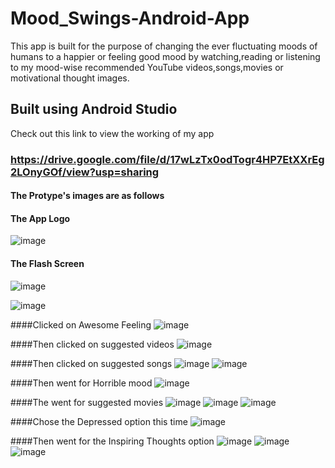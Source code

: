 # Mood_Swings-Android-App
This app is built for the purpose of changing the ever fluctuating moods of humans to a happier or feeling good mood by watching,reading or listening to my mood-wise recommended YouTube videos,songs,movies or motivational thought images.

## Built using Android Studio
Check out this link to view the working of my app 
### https://drive.google.com/file/d/17wLzTx0odTogr4HP7EtXXrEg2LOnyGOf/view?usp=sharing

#### The Protype's images are as follows

#### The App Logo
![image](https://user-images.githubusercontent.com/66245321/115340349-1ac96400-a1c4-11eb-8cfc-8ee611ce3139.png)

#### The Flash Screen
![image](https://user-images.githubusercontent.com/66245321/115342528-0d15dd80-a1c8-11eb-9643-8cf6e767610b.png)

![image](https://user-images.githubusercontent.com/66245321/115342585-1d2dbd00-a1c8-11eb-8adb-d2a5a35c5c4b.png)

####Clicked on Awesome Feeling
![image](https://user-images.githubusercontent.com/66245321/115342611-29197f00-a1c8-11eb-98c6-f954f75ce0d8.png)

####Then clicked on suggested videos
![image](https://user-images.githubusercontent.com/66245321/115342642-359dd780-a1c8-11eb-9fe3-81358edfea6f.png)

####Then clicked on suggested songs
![image](https://user-images.githubusercontent.com/66245321/115342674-3f273f80-a1c8-11eb-89a2-0f49dad4e666.png)
![image](https://user-images.githubusercontent.com/66245321/115342691-44848a00-a1c8-11eb-8eec-1119480a07e3.png)


####Then went for Horrible mood
![image](https://user-images.githubusercontent.com/66245321/115342717-4fd7b580-a1c8-11eb-8fe2-1fe28d045367.png)


####The went for suggested movies
![image](https://user-images.githubusercontent.com/66245321/115342742-5a924a80-a1c8-11eb-8c28-43a013534756.png)
![image](https://user-images.githubusercontent.com/66245321/115342757-5f56fe80-a1c8-11eb-8062-870c7684238e.png)
![image](https://user-images.githubusercontent.com/66245321/115342767-64b44900-a1c8-11eb-96ac-bc71e1d034cf.png)

####Chose the Depressed option this time
![image](https://user-images.githubusercontent.com/66245321/115342786-6d0c8400-a1c8-11eb-9266-4d75df86b4f4.png)

####Then went for the Inspiring Thoughts option
![image](https://user-images.githubusercontent.com/66245321/115342810-7695ec00-a1c8-11eb-8ab1-606fda45ea3b.png)
![image](https://user-images.githubusercontent.com/66245321/115342822-7c8bcd00-a1c8-11eb-8ed1-1baddfdd4f9d.png)
![image](https://user-images.githubusercontent.com/66245321/115342837-81508100-a1c8-11eb-9614-6710b32a9d38.png)



